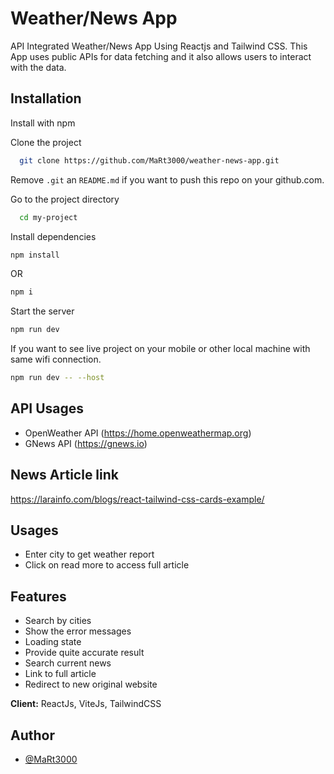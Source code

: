 
# Weather/News App

API Integrated Weather/News App Using Reactjs and Tailwind CSS.
This App uses public APIs for data fetching and it also allows users to interact with the data.



## Installation

Install with npm

Clone the project

```bash
  git clone https://github.com/MaRt3000/weather-news-app.git
```

Remove `.git` an `README.md` if you want to push this repo on your github.com.

Go to the project directory

```bash
  cd my-project
```

Install dependencies

``` bash
npm install
```
OR 

```bash
npm i
```

Start the server

``` bash
npm run dev
```

If you want to see live project on your mobile or other local machine with same wifi connection.

```bash
npm run dev -- --host
```
## API Usages
- OpenWeather API (https://home.openweathermap.org)
- GNews API (https://gnews.io)


## News Article link
https://larainfo.com/blogs/react-tailwind-css-cards-example/


## Usages
- Enter city to get weather report
- Click on read more to access full article

## Features

- Search by cities
- Show the error messages
- Loading state
- Provide quite accurate result
- Search current news
- Link to full article
- Redirect to new original website






**Client:** ReactJs, ViteJs, TailwindCSS




## Author

- [@MaRt3000](https://github.com/MaRt3000)








